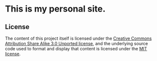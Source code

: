 # This is my personal site.

## License

The content of this project itself is licensed under the [Creative Commons
Attribution Share Alike 3.0 Unported license](https://creativecommons.org/licenses/by-sa/3.0/),
and the underlying source code used to format and display that content is
licensed under the [MIT license](LICENSE).
